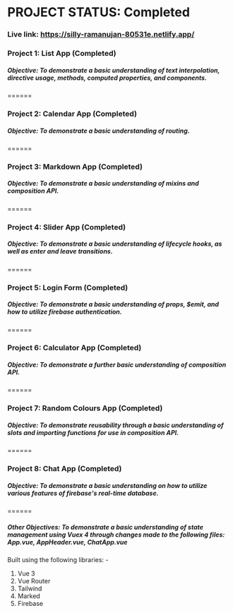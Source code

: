 # PROJECT STATUS: Completed

### Live link: https://silly-ramanujan-80531e.netlify.app/

### Project 1: List App (Completed)
##### Objective: To demonstrate a basic understanding of text interpolation, directive usage, methods, computed properties, and components.
======
### Project 2: Calendar App (Completed)
##### Objective: To demonstrate a basic understanding of routing.
======
### Project 3: Markdown App (Completed)
##### Objective: To demonstrate a basic understanding of mixins and composition API.
======
### Project 4: Slider App (Completed)
##### Objective: To demonstrate a basic understanding of lifecycle hooks, as well as enter and leave transitions.
======
### Project 5: Login Form (Completed)
##### Objective: To demonstrate a basic understanding of props, $emit, and how to utilize firebase authentication.
======
### Project 6: Calculator App (Completed)
##### Objective: To demonstrate a further basic understanding of composition API.
======
### Project 7: Random Colours App (Completed)
##### Objective: To demonstrate reusability through a basic understanding of slots and importing functions for use in composition API.
======
### Project 8: Chat App (Completed)
##### Objective: To demonstrate a basic understanding on how to utilize various features of firebase's real-time database.
======
##### Other Objectives: To demonstrate a basic understanding of state management using Vuex 4 through changes made to the following files: App.vue, AppHeader.vue, ChatApp.vue

Built using the following libraries: -
1. Vue 3
2. Vue Router
3. Tailwind
4. Marked
5. Firebase
